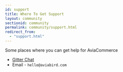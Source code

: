 ```yaml
---
id: support
title: Where To Get Support
layout: community
sectionid: community
permalink: community/support.html
redirect_from:
  - "support.html"
---
```


Some places where you can get help for AviaCommerce

* [Gitter Chat](https://gitter.im/aviabird/AviaCommerce)
* Email - `hello@aviabird.com`
